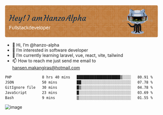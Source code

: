 ![Header](./github-header-image.png)

- 👋 Hi, I’m @hanzo-alpha
- 👀 I’m interested in software developer
- 🌱 I’m currently learning laravel, vue, react, vite, tailwind
- 📫 How to reach me just send me email to hansen.makangiras@hotmail.com 

<!---
hanzo-alpha/hanzo-alpha is a ✨ special ✨ repository because its `README.md` (this file) appears on your GitHub profile.
You can click the Preview link to take a look at your changes.
--->

<!--START_SECTION:waka-->

```txt
PHP              8 hrs 40 mins   ████████████████████▒░░░░   80.91 %
JSON             50 mins         ██░░░░░░░░░░░░░░░░░░░░░░░   07.78 %
GitIgnore file   30 mins         █▒░░░░░░░░░░░░░░░░░░░░░░░   04.78 %
JavaScript       23 mins         █░░░░░░░░░░░░░░░░░░░░░░░░   03.69 %
Bash             9 mins          ▒░░░░░░░░░░░░░░░░░░░░░░░░   01.55 %
```

<!--END_SECTION:waka-->

![image](https://github.com/hanzo-alpha/hanzo-alpha/assets/111342797/c4bd2977-6123-4017-8652-6e166259b484)

